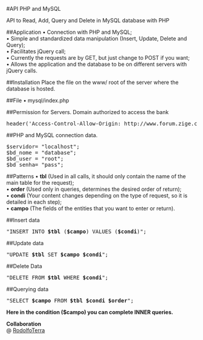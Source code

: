 #API PHP and MySQL

API to Read, Add, Query and Delete in MySQL database with PHP

##Application
• Connection with PHP and MySQL;<br>
• Simple and standardized data manipulation (Insert, Update, Delete and Query);<br>
• Facilitates jQuery call;<br>
• Currently the requests are by GET, but just change to POST if you want;<br>
• Allows the application and the database to be on different servers with jQuery calls.


##Installation
Place the file on the www/ root of the server where the database is hosted.


##File
• mysql/index.php


##Permission for Servers.
Domain authorized to access the bank <br>
<pre>
header('Access-Control-Allow-Origin: http://www.forum.zige.com.br');
</pre>


##PHP and MySQL connection data.
<pre>
$servidor= "localhost";
$bd_nome = "database";
$bd_user = "root";
$bd_senha= "pass";
</pre>


##Patterns
• <b>tbl</b> (Used in all calls, it should only contain the name of the main table for the request);<br>
• <b>order</b> (Used only in queries, determines the desired order of return);<br>
• <b>condi</b> (Your content changes depending on the type of request, so it is detailed in each step);<br>
• <b>campo</b> (The fields of the entities that you want to enter or return).


##Insert data
<pre>
"INSERT INTO <b>$tbl</b> (<b>$campo</b>) VALUES (<b>$condi</b>)";
</pre>

##Update data
<pre>
"UPDATE <b>$tbl</b> SET <b>$campo</b> <b>$condi</b>";
</pre>

##Delete Data
<pre>
"DELETE FROM <b>$tbl</b> WHERE <b>$condi</b>";
</pre>

##Querying data
<pre>
"SELECT <b>$campo</b> FROM <b>$tbl $condi $order</b>";
</pre>
<b> Here in the condition ($campo) you can complete INNER queries.</b>

<b> Collaboration </b> <br>
@ <a href="https://github.com/RodolfoTerra"> RodolfoTerra</a>
